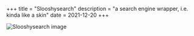 +++
title = "Slooshysearch"
description = "a search engine wrapper, i.e. kinda like a skin"
date = 2021-12-20
+++

![Slooshysearch image](/pix/slooshysearch.png)